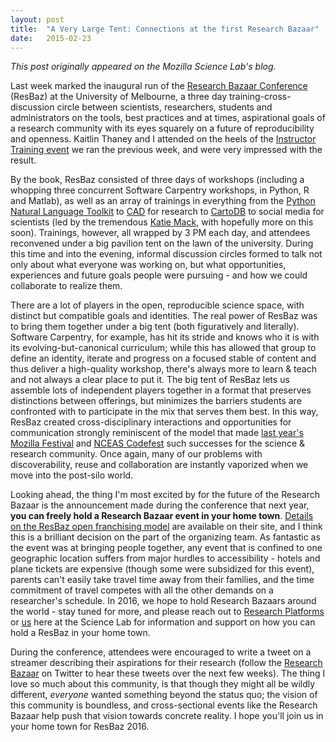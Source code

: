 ```yaml
---
layout: post
title:  "A Very Large Tent: Connections at the first Research Bazaar"
date:   2015-02-23
---
```


*This post originally appeared on the Mozilla Science Lab's blog.*

Last week marked the inaugural run of the <a href="http://resbaz.tumblr.com/conference" target="_blank">Research Bazaar Conference</a> (ResBaz) at the University of Melbourne, a three day training-cross-discussion circle between scientists, researchers, students and administrators on the tools, best practices and at times, aspirational goals of a research community with its eyes squarely on a future of reproducibility and openness. Kaitlin Thaney and I attended on the heels of the <a href="http://www.mozillascience.org/instructor-training-at-the-research-bazaar/" target="_blank">Instructor Training event</a> we ran the previous week, and were very impressed with the result.

By the book, ResBaz consisted of three days of workshops (including a whopping three concurrent Software Carpentry workshops, in Python, R and Matlab), as well as an array of trainings in everything from the <a href="http://www.mozillascience.org/text-analysis-with-the-python-natural-language-toolkit/" target="_blank">Python Natural Language Toolkit</a> to <a href="https://vine.co/v/MLdXAeVP3lK" target="_blank">CAD</a> for research to <a href="http://cartodb.researchmaps.net/" target="_blank">CartoDB</a> to social media for scientists (led by the tremendous <a href="https://twitter.com/astrokatie" target="_blank">Katie Mack</a>, with hopefully more on this soon). Trainings, however, all wrapped by 3 PM each day, and attendees reconvened under a big pavilion tent on the lawn of the university. During this time and into the evening, informal discussion circles formed to talk not only about what everyone was working on, but what opportunities, experiences and future goals people were pursuing - and how we could collaborate to realize them.

There are a lot of players in the open, reproducible science space, with distinct but compatible goals and identities. The real power of ResBaz was to bring them together under a big tent (both figuratively and literally). Software Carpentry, for example, has hit its stride and knows who it is with its evolving-but-canonical curriculum; while this has allowed that group to define an identity, iterate and progress on a focused stable of content and thus deliver a high-quality workshop, there's always more to learn &amp; teach and not always a clear place to put it. The big tent of ResBaz lets us assemble lots of independent players together in a format that preserves distinctions between offerings, but minimizes the barriers students are confronted with to participate in the mix that serves them best. In this way, ResBaz created cross-disciplinary interactions and opportunities for communication strongly reminiscent of the model that made <a href="http://www.mozillascience.org/mozilla-festival-2014/" target="_blank">last year's Mozilla Festival</a> and <a href="http://www.mozillascience.org/worries-critical-mass/" target="_blank">NCEAS Codefest</a> such successes for the science &amp; research community. Once again, many of our problems with discoverability, reuse and collaboration are instantly vaporized when we move into the post-silo world.

Looking ahead, the thing I'm most excited by for the future of the Research Bazaar is the announcement made during the conference that next year, <strong>you can freely hold a Research Bazaar event in your home town</strong>. <a href="http://resbaz.edu.au/" target="_blank">Details on the ResBaz open franchising model</a> are available on their site, and I think this is a brilliant decision on the part of the organizing team. As fantastic as the event was at bringing people together, any event that is confined to one geographic location suffers from major hurdles to accessibility - hotels and plane tickets are expensive (though some were subsidized for this event), parents can't easily take travel time away from their families, and the time commitment of travel competes with all the other demands on a researcher's schedule. In 2016, we hope to hold Research Bazaars around the world - stay tuned for more, and please reach out to <a href="https://twitter.com/resplat" target="_blank">Research Platforms</a> or <a href="https://twitter.com/MozillaScience/" target="_blank">us</a> here at the Science Lab for information and support on how you can hold a ResBaz in your home town.

During the conference, attendees were encouraged to write a tweet on a streamer describing their aspirations for their research (follow the <a href="https://twitter.com/resbaz" target="_blank">Research Bazaar</a> on Twitter to hear these tweets over the next few weeks). The thing I love so much about this community, is that though they might all be wildly different, <em>everyone</em> wanted something beyond the status quo; the vision of this community is boundless, and cross-sectional events like the Research Bazaar help push that vision towards concrete reality. I hope you'll join us in your home town for ResBaz 2016.